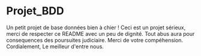 Projet_BDD
==========

Un petit projet de base données bien à chier !
Ceci est un projet sérieux, merci de respecter ce README avec un peu de dignité.
Tout abus aura pour consequences des poursuites judiciaire.
Merci de votre compéhension.
Cordialement,
Le meilleur d'entre nous.
